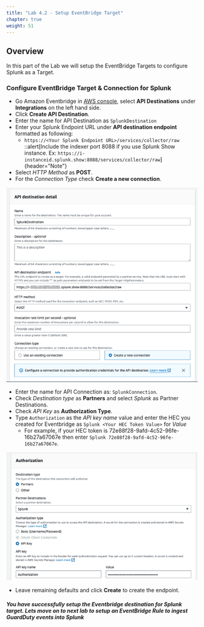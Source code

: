 ```yaml
---
title: "Lab 4.2 - Setup EventBridge Target"
chapter: true
weight: 51
---
```


## Overview
In this part of the Lab we will setup the EventBridge Targets to configure Splunk as a Target. 

### Configure EventBridge Target & Connection for Splunk
- Go Amazon Eventbridge in [AWS console](https://console.aws.amazon.com/events/home), select **API Destinations** under **Integrations** on the left hand side.
- Click **Create API Destination**.
- Enter the name for API Destination as `SplunkDestination`
- Enter your Splunk Endpoint URL under **API destination endpoint** formatted as following:
  - `https://<Your Splunk Endpoint URL>/services/collector/raw`
 ::alert[Include the indexer port 8088 if you use Splunk Show instance. Ex: `https://i-instanceid.splunk.show:8088/services/collector/raw`]{header="Note"} 
- Select *HTTP Method* as **POST**.
- For the *Connection Type* check **Create a new connection**.

![event_destination](/static/40_eventbridge/eventbridge_destination.png)

- Enter the name for API Connection as: `SplunkConnection`.
- Check *Destination type* as **Partners** and select *Splunk* as Partner Destinations.
- Check *API Key* as **Authorization Type**.
- Type `Authorization` as the *API key name* value and enter the HEC you created for Eventbridge as `Splunk <Your HEC Token Value>` for *Value*
  - For example, if your HEC token is 72e88f28-9afd-4c52-96fe-16b27a67067e then enter `Splunk 72e88f28-9afd-4c52-96fe-16b27a67067e`.
  
![event_connection](/static/40_eventbridge/eventbridge_connection.png)

- Leave remaining defaults and click **Create** to create the endpoint.

##### You have successfully setup the Eventbridge destination for Splunk target. Lets move on to next lab to setup an EventBridge Rule to ingest GuardDuty events into Splunk
